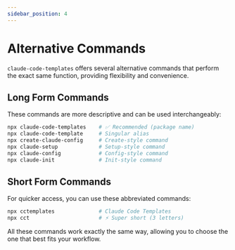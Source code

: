 ```yaml
---
sidebar_position: 4
---
```


# Alternative Commands

`claude-code-templates` offers several alternative commands that perform the exact same function, providing flexibility and convenience.

## Long Form Commands

These commands are more descriptive and can be used interchangeably:

```bash
npx claude-code-templates    # ✅ Recommended (package name)
npx claude-code-template     # Singular alias
npx create-claude-config     # Create-style command
npx claude-setup             # Setup-style command
npx claude-config            # Config-style command
npx claude-init              # Init-style command
```

## Short Form Commands

For quicker access, you can use these abbreviated commands:

```bash
npx cctemplates              # Claude Code Templates
npx cct                      # ⚡ Super short (3 letters)
```

All these commands work exactly the same way, allowing you to choose the one that best fits your workflow.
